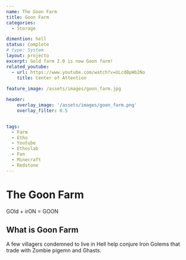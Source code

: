 ```yaml
---
name: The Goon Farm
title: Goon Farm
categories:
  - Storage

dimention: hell
status: Complete
# type: System
layout: projecto
excerpt: Gold farm 2.0 is now Goon farm!
related_youtube:
  - url: https://www.youtube.com/watch?v=ULcdBpWb2No
    title: Center of Attention
    
feature_image: /assets/images/goon_farm.jpg

header: 
    overlay_image: '/assets/images/goon_farm.png'
    overlay_filter: 0.5 


tags:
  - Farm
  - Etho
  - Youtube
  - Ethoslab
  - Fan
  - Minecraft
  - Redstone
---
```


# The Goon Farm
GOld + irON = GOON

## What is Goon Farm
A few villagers condemned to live in Hell help conjure Iron Golems that trade with Zombie pigemn and Ghasts.

